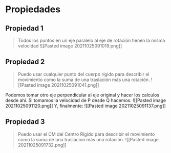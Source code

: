 # Propiedades

## Propiedad 1 
> Todos los puntos en un eje paralelo al eje de rotación tienen la misma velocidad
![[Pasted image 20211025091019.png]]
## Propiedad 2

> Puedo usar cualquier punto del cuerpo rígido para describir el movimiento como la suma de una traslación más una rotación.
> ![[Pasted image 20211025091041.png]]


Podemos tomar otro eje perpendicular al eje original y hacer los calculos desde ahi. Si tomamos la velocidad de P desde Q hacemos.
![[Pasted image 20211025091120.png]]
Y, finalmente: ![[Pasted image 20211025091137.png]]


## Propiedad 3 
> Puedo usar el CM del Centro Rígido para describir el movimiento como la suma de una traslacion más una rotación.
> ![[Pasted image 20211025091732.png]]